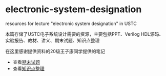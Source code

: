 # electronic-system-designation
resources for lecture "electronic system designation" in USTC    

本篇存储了USTC电子系统设计需要的资源，主要包括PPT、Verilog HDL源码、实验报告、教材、讲义、期末试题、知识点整理    

在这里感谢提供资料的20级王子康同学提供的笔记  

  
- 查看[期末试题](https://icourse.club/uploads/files/afd1490b0ae57c61471a8a690c37f1ca28a8f6f9.pdf)
- 查看[知识点整理](https://futuristic-bandana-baf.notion.site/a40c1aa5ee0c4efa9b8a3096e19bf5c1)

